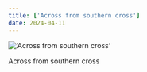```yaml
---
title: ['Across from southern cross']
date: 2024-04-11
---
```


![‘Across from southern cross’](/240411_across-from-southern_counter.jpg)

Across from southern cross
